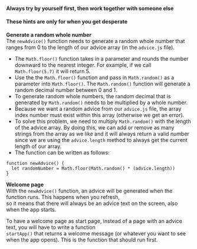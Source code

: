 #### Always try by yourself first, then work together with someone else
#### These hints are only for when you get desperate

**Generate a random whole number**  
The `newAdvice()` function needs to generate a random whole number that ranges from 0 to the length of our advice array (in the `advice.js` file).

* The `Math.floor()` function takes in a parameter and rounds the number downward to the nearest integer. For example, if we call `Math.floor(5.7)` it will return 5.
* Use the the `Math.floor()` function and pass in `Math.random()` as a parameter into `Math.floor()`. The `Math.random()` function will generate a random decimal number between 0 and 1.
* To generate random whole numbers, the random decimal that is generated by `Math.random()` needs to be multiplied by a whole number.
* Because we want a random advice from our `advice.js` file, the array index number must exist within this array (otherwise we get an error).
* To solve this problem, we need to multiply `Math.random()` with the length of the advice array. By doing this, we can add or remove as many strings from the array as we like and it will always return a valid number since we are using the `advice.length` method to always get the current length of our array.
* The function can be written as follows:
```
function newAdvice() {
  let randomNumber = Math.floor(Math.random() * (advice.length))
}
```

**Welcome page**  
With the `newAdvice()` function, an advice will be generated when the function runs. This happens when you refresh,  
so it means that there will always be an advice text on the screen, also when the app starts.  

To have a welcome page as start page, instead of a page with an advice text, you will have to write a function  
`startApp()` that returns a welcome message (or whatever you want to see when the app opens). This is the function that should run first.